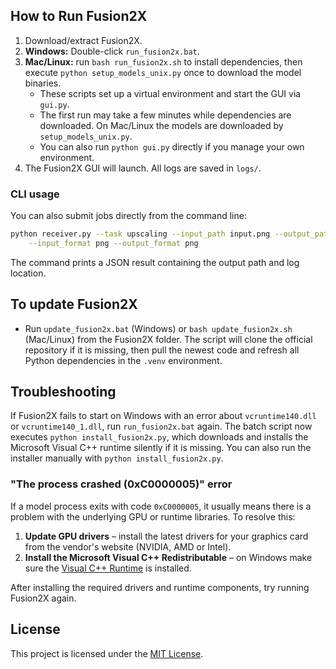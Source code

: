 ## How to Run Fusion2X

1. Download/extract Fusion2X.
2. **Windows:** Double-click `run_fusion2x.bat`.
3. **Mac/Linux:** run `bash run_fusion2x.sh` to install dependencies, then execute `python setup_models_unix.py` once to download the model binaries.
   - These scripts set up a virtual environment and start the GUI via `gui.py`.
   - The first run may take a few minutes while dependencies are downloaded. On Mac/Linux the models are downloaded by `setup_models_unix.py`.
   - You can also run `python gui.py` directly if you manage your own environment.
4. The Fusion2X GUI will launch. All logs are saved in `logs/`.

### CLI usage

You can also submit jobs directly from the command line:

```bash
python receiver.py --task upscaling --input_path input.png --output_path out_dir \
    --input_format png --output_format png
```

The command prints a JSON result containing the output path and log location.


## To update Fusion2X


- Run `update_fusion2x.bat` (Windows) or `bash update_fusion2x.sh` (Mac/Linux)
  from the Fusion2X folder. The script will clone the official repository if it
  is missing, then pull the newest code and refresh all Python dependencies in
  the `.venv` environment.

## Troubleshooting


If Fusion2X fails to start on Windows with an error about `vcruntime140.dll`
or `vcruntime140_1.dll`, run `run_fusion2x.bat` again. The batch script now
executes `python install_fusion2x.py`, which downloads and installs the
Microsoft Visual C++ runtime silently if it is missing. You can also run the
installer manually with `python install_fusion2x.py`.

### "The process crashed (0xC0000005)" error

If a model process exits with code `0xC0000005`, it usually means there is a
problem with the underlying GPU or runtime libraries. To resolve this:

1. **Update GPU drivers** – install the latest drivers for your graphics card
   from the vendor's website (NVIDIA, AMD or Intel).
2. **Install the Microsoft Visual C++ Redistributable** – on Windows make sure
   the [Visual C++ Runtime](https://learn.microsoft.com/cpp/windows/latest-supported-vc-redist)
   is installed.

After installing the required drivers and runtime components, try running
Fusion2X again.


## License

This project is licensed under the [MIT License](LICENSE).

